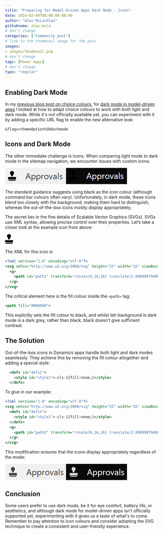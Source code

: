 ```yaml
---
title: "Preparing for Model-Driven Apps Dark Mode - Icons"
date: 2024-02-09T08:00:00-00:00
author: "Alex McLachlan"
githubname: alex-mcla
# don't change
categories: ["Community post"]
# link to the thumbnail image for the post
images:
- images/thumbnail.png
# don't change
tags: [Power Apps]
# don't change
type: "regular"
---
```


## Enabling Dark Mode

In my [previous blog post on choice colours](https://pnp.github.io/blog/post/preparing-for-dark-mode-model-driven-app-choices/), for [dark mode in model-driven apps](https://hackingpowerplatform.com/dark-mode-for-microsoft-dataverse/) I looked at how to adapt choice colours to work with both light and dark mode. While it's not officially available yet, you can experiment with it by adding a specific URL flag to enable the new alternative look:

```
&flags=themeOption%3Ddarkmode
```

## Icons and Dark Mode

The other immediate challenge is icons. When comparing light mode to dark mode in the sitemap navigation, we encounter issues with custom icons:

![Original dark mode](images/original-mode.png)

The standard guidance suggests using black as the icon colour (although command bar colours often vary). Unfortunately, in dark mode, these icons blend too closely with the background, making them hard to distinguish, whereas the out-of-the-box icons mostly display appropriately.

The secret lies in the fine details of Scalable Vector Graphics (SVGs). SVGs use XML syntax, allowing precise control over their properties. Let’s take a closer look at the example icon from above:

![Approval SVG](images/Approval32.png)

The XML for this icon is:

```XML
<?xml version="1.0" encoding="utf-8"?>
<svg xmlns="http://www.w3.org/2000/svg" height="32" width="32" viewBox="0 0 32 32">
  <g>
    <path id="path1" transform="rotate(0,16,16) translate(2.89099979400635,0) scale(1,1)  " fill="#000000" d="M1.8950181,29.607025L24.423994,29.607025 24.423994,31.103027C24.423994,31.601013,24.025009,32,23.526993,32L2.7920208,32C2.2929976,32,1.8950181,31.601013,1.8950181,31.103027z M0,19.838013L26.218001,19.838013 26.218001,27.813019 0,27.813019z M12.960014,0C16.549,0 19.538988,2.9909973 19.538988,6.57901 19.538988,8.0750122 19.041002,9.3710022 18.243,10.46701L18.043995,10.766022C17.345997,11.863007 16.647999,12.76001 16.647999,12.76001 15.052999,15.651001 15.253011,17.745026 15.253011,17.745026L10.667015,17.745026C10.667015,17.745026 10.866997,15.651001 9.2719967,12.76001 9.2719967,12.76001 8.5739996,11.863007 7.8760016,10.766022L7.6759898,10.46701 7.5769908,10.368011C6.7790176,9.3710022 6.3810074,7.9750061 6.3810074,6.57901 6.3810074,2.9909973 9.2719967,0 12.960014,0z" />
  </g>
</svg>
```

The critical element here is the fill colour inside the `<path>` tag:

```XML
<path fill="#000000">
```

This explicitly sets the fill colour to black, and whilst teh background in dark mode is a dark grey, rather than black, black doesn't give sufficient contrast.

## The Solution

Out-of-the-box icons in Dynamics apps handle both light and dark modes seamlessly. They achieve this by removing the fill colour altogether and adding a special style:

```XML
  <defs id="defs1">
    <style id="style1">.cls-1{fill:none;}</style>
  </defs>
```

To give in our example:

```XML
<?xml version="1.0" encoding="utf-8"?>
<svg xmlns="http://www.w3.org/2000/svg" height="32" width="32" viewBox="0 0 32 32">
  <defs id="defs1">
    <style id="style1">.cls-1{fill:none;}</style>
  </defs>
  <g>
    <path id="path1" transform="rotate(0,16,16) translate(2.89099979400635,0) scale(1,1)  " d="M1.8950181,29.607025L24.423994,29.607025 24.423994,31.103027C24.423994,31.601013,24.025009,32,23.526993,32L2.7920208,32C2.2929976,32,1.8950181,31.601013,1.8950181,31.103027z M0,19.838013L26.218001,19.838013 26.218001,27.813019 0,27.813019z M12.960014,0C16.549,0 19.538988,2.9909973 19.538988,6.57901 19.538988,8.0750122 19.041002,9.3710022 18.243,10.46701L18.043995,10.766022C17.345997,11.863007 16.647999,12.76001 16.647999,12.76001 15.052999,15.651001 15.253011,17.745026 15.253011,17.745026L10.667015,17.745026C10.667015,17.745026 10.866997,15.651001 9.2719967,12.76001 9.2719967,12.76001 8.5739996,11.863007 7.8760016,10.766022L7.6759898,10.46701 7.5769908,10.368011C6.7790176,9.3710022 6.3810074,7.9750061 6.3810074,6.57901 6.3810074,2.9909973 9.2719967,0 12.960014,0z" />
  </g>
</svg>
```

This modification ensures that the icons display appropriately regardless of the mode:

![Updated mode](images/updated-mode.png)

## Conclusion

Some users prefer to use dark mode, be it for eye comfort, battery life, or aesthetics, and although dark mode for model-driven apps isn’t officially supported yet, experimenting with it gives us a taste of what's to come. Remember to pay attention to icon colours and consider adopting the SVG technique to create a consistent and user-friendly experience.
